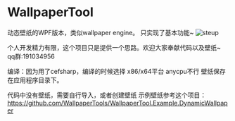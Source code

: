 # WallpaperTool
动态壁纸的WPF版本，类似wallpaper engine。
只实现了基本功能~
![steup](https://github.com/WallpaperTools/WallpaperTool/blob/master/example.gif)



个人开发精力有限，这个项目只是提供一个思路。欢迎大家奉献代码以及壁纸~
qq群:191034956


编译：因为用了cefsharp，编译的时候选择 x86/x64平台 anycpu不行
壁纸保存在应用程序目录下。

代码中没有壁纸，需要自行导入，或者创建壁纸
示例壁纸参考这个项目：https://github.com/WallpaperTools/WallpaperTool.Example.DynamicWallpaper


